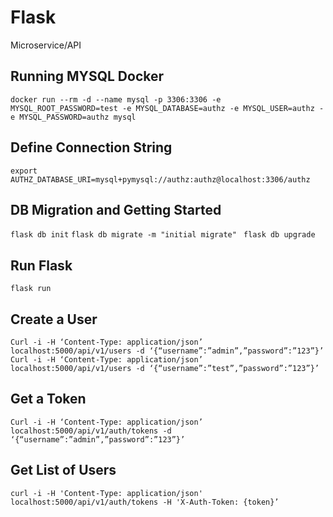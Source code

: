 # Flask
Microservice/API

## Running MYSQL Docker
`docker run --rm -d --name mysql -p 3306:3306 -e MYSQL_ROOT_PASSWORD=test -e MYSQL_DATABASE=authz -e MYSQL_USER=authz -e MYSQL_PASSWORD=authz mysql`

## Define Connection String
`export AUTHZ_DATABASE_URI=mysql+pymysql://authz:authz@localhost:3306/authz`

## DB Migration and Getting Started
`flask db init`
`flask db migrate -m "initial migrate" ` 
`flask db upgrade`

## Run Flask
`flask run`

## Create a User
`Curl -i -H ‘Content-Type: application/json’ localhost:5000/api/v1/users -d ‘{“username”:”admin”,”password”:”123”}’ `
`Curl -i -H ‘Content-Type: application/json’ localhost:5000/api/v1/users -d ‘{“username”:”test”,”password”:”123”}’`

## Get a Token
`Curl -i -H ‘Content-Type: application/json’ localhost:5000/api/v1/auth/tokens -d ‘{“username”:”admin”,”password”:”123”}’ `

## Get List of Users
`curl -i -H 'Content-Type: application/json' localhost:5000/api/v1/auth/tokens -H 'X-Auth-Token: {token}’ `


